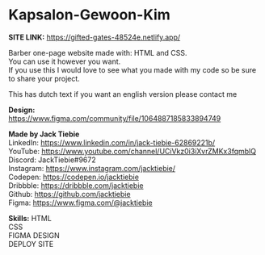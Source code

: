 # Kapsalon-Gewoon-Kim  </br>

<b>SITE LINK:</b>
https://gifted-gates-48524e.netlify.app/

Barber one-page website made with: HTML and CSS. </br>
You can use it however you want.   </br>
If you use this I would love to see what you made with my code so be sure to share your project.  </br>

This has dutch text if you want an english version please contact me </br>

<b>Design:</b>  </br>
https://www.figma.com/community/file/1064887185833894749   </br>

<b>Made by Jack Tiebie</b>  </br>
LinkedIn: https://www.linkedin.com/in/jack-tiebie-62869221b/ </br>
YouTube: https://www.youtube.com/channel/UCiVkz0i3iXvrZMKx3fqmblQ  </br>
Discord: JackTiebie#9672  </br>
Instagram: https://www.instagram.com/jacktiebie/ </br>
Codepen: https://codepen.io/jacktiebie </br>
Dribbble: https://dribbble.com/jacktiebie  </br>
Github: https://github.com/jacktiebie </br>
Figma: https://www.figma.com/@jacktiebie

<b>Skills:</b>
HTML </br>
CSS </br>
FIGMA DESIGN </br>
DEPLOY SITE </br>
